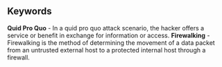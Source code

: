 ## Keywords
**Quid Pro Quo** - In a quid pro quo attack scenario, the hacker offers a service or benefit in exchange for information or access. 
**Firewalking** - Firewalking is the method of determining the movement of a data packet from an untrusted external host to a protected internal host through a firewall. 
